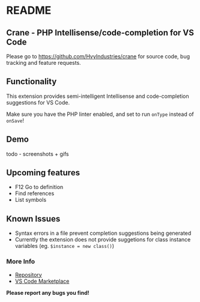 # README

## Crane - PHP Intellisense/code-completion for VS Code

Please go to https://github.com/HvyIndustries/crane for source code, bug tracking and feature requests.

## Functionality

This extension provides semi-intelligent Intellisense and code-completion suggestions for VS Code.

Make sure you have the PHP linter enabled, and set to run `onType` instead of `onSave`!

## Demo

todo - screenshots + gifs

## Upcoming features

* F12 Go to definition
* Find references
* List symbols

## Known Issues

* Syntax errors in a file prevent completion suggestions being generated
* Currently the extension does not provide suggetions for class instance variables (eg. `$instance = new class()`)

### More Info

* [Repository](https://github.com/HvyIndustries/crane)
* [VS Code Marketplace](https://todo)


**Please report any bugs you find!**
